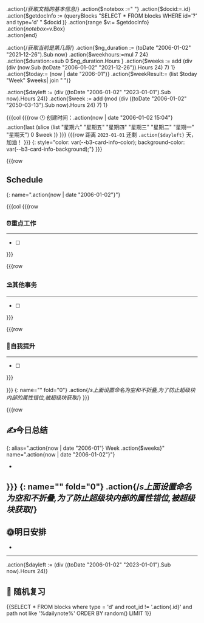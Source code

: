 .action{/*获取文档的基本信息*/}
.action{$notebox :=" "}
.action{$docid:=.id}
.action{$getdocInfo := (queryBlocks "SELECT * FROM blocks WHERE id='?' and type='d' " $docid )}
.action{range $v:= $getdocInfo}
	.action{$notebox =$v.Box}	
.action{end}

.action{/*获取当前是第几周*/}
	.action{$ng_duration := (toDate "2006-01-02" "2021-12-26").Sub now}
	.action{$weekhours:=mul 7 24}
	.action{$duration:=sub 0 $ng_duration.Hours }
	.action{$weeks := add (div (div (now.Sub (toDate "2006-01-02" "2021-12-26")).Hours 24) 7) 1}
	.action{$today:= (now | date "2006-01")}
	.action{$weekResult:= (list $today "Week" $weeks| join " ")}





.action{$dayleft := (div ((toDate "2006-01-02" "2023-01-01").Sub now).Hours 24)}
.action{$week := add (mod (div ((toDate "2006-01-02" "2050-03-13").Sub now).Hours 24) 7) 1}

{{{col
{{{row
🕐 创建时间：.action{now | date "2006-01-02 15:04"} .action{last (slice (list "星期六" "星期五" "星期四" "星期三" "星期二" "星期一" "星期天") 0 $week )}
}}}
{{{row
距离 `2023-01-01` 还剩 `.action{$dayleft}` 天，加油！
}}}
{: style="color: var(--b3-card-info-color); background-color: var(--b3-card-info-background);"}
}}}


{{{row

## Schedule
{: name=".action{now | date "2006-01-02"}"}




{{{col
{{{row
### ⏰重点工作
---
- [ ] 


}}}

{{{row
### ⛱其他事务
---
- [ ] 


}}}

{{{row
### 🧠自我提升
---
- [ ]

}}}

}}}
{: name="" fold="0"}
.action{/*s上面设置命名为空和不折叠,为了防止超级块内部的属性错位,被超级块获取*/}
}}}


{{{row
## ✍今日总结
{: alias=".action{now | date "2006-01"} Week .action{$weeks}" name=".action{now | date "2006-01-02"}"}

-

}}}
{: name="" fold="0"}
.action{/*s上面设置命名为空和不折叠,为了防止超级块内部的属性错位,被超级块获取*/}
---
## 🌞明日安排


* 

---


.action{$dayleft := (div ((toDate "2006-01-02" "2023-01-01").Sub now).Hours 24)}
## 🚴 随机复习


{{SELECT * FROM blocks where type = 'd' and root_id != '.action{.id}' and path not like '%dailynote%' ORDER BY random() LIMIT 1}}



